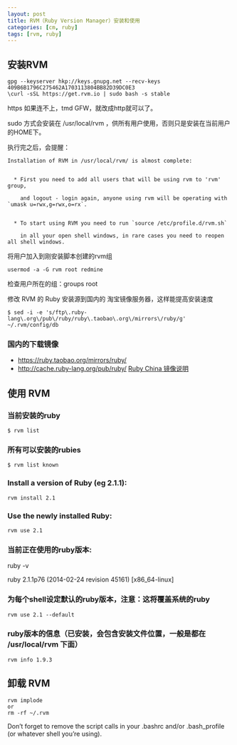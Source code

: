 ```yaml
---
layout: post
title: RVM（Ruby Version Manager）安装和使用
categories: [cm, ruby]
tags: [rvm, ruby]
---
```


## 安装RVM

```
gpg --keyserver hkp://keys.gnupg.net --recv-keys 409B6B1796C275462A1703113804BB82D39DC0E3
\curl -sSL https://get.rvm.io | sudo bash -s stable
```

https 如果连不上，tmd GFW，就改成http就可以了。

sudo 方式会安装在 /usr/local/rvm ，供所有用户使用，否则只是安装在当前用户的HOME下。

执行完之后，会提醒：

```
Installation of RVM in /usr/local/rvm/ is almost complete:


  * First you need to add all users that will be using rvm to 'rvm' group,

    and logout - login again, anyone using rvm will be operating with `umask u=rwx,g=rwx,o=rx`.


  * To start using RVM you need to run `source /etc/profile.d/rvm.sh`

    in all your open shell windows, in rare cases you need to reopen all shell windows.

```



将用户加入到刚安装脚本创建的rvm组

```
usermod -a -G rvm root redmine
```

检查用户所在的组：groups root







修改 RVM 的 Ruby 安装源到国内的 淘宝镜像服务器，这样能提高安装速度

```
$ sed -i -e 's/ftp\.ruby-lang\.org\/pub\/ruby/ruby\.taobao\.org\/mirrors\/ruby/g' ~/.rvm/config/db
```

### 国内的下载镜像

  * <https://ruby.taobao.org/mirrors/ruby/>
  * <http://cache.ruby-lang.org/pub/ruby/>   [Ruby China 镜像说明](https://ruby-china.org/wiki/ruby-mirror)



## 使用 RVM


### 当前安装的ruby

```
$ rvm list
```

### 所有可以安装的rubies

```
$ rvm list known
```


### Install a version of Ruby (eg 2.1.1):

```
rvm install 2.1
```


### Use the newly installed Ruby:

```
rvm use 2.1
```


### 当前正在使用的ruby版本:

ruby -v

ruby 2.1.1p76 (2014-02-24 revision 45161) [x86_64-linux]



### 为每个shell设定默认的ruby版本，注意：这将覆盖系统的ruby

```
rvm use 2.1 --default
```


### ruby版本的信息（已安装，会包含安装文件位置，一般是都在 /usr/local/rvm 下面）

```
rvm info 1.9.3
```

## 卸载 RVM

```
rvm implode
or
rm -rf ~/.rvm
```

Don’t forget to remove the script calls in your .bashrc and/or .bash_profile (or whatever shell you’re using).






